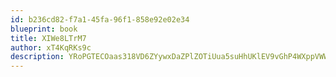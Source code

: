 ```yaml
---
id: b236cd82-f7a1-45fa-96f1-858e92e02e34
blueprint: book
title: XIWe8LTrM7
author: xT4KqRKs9c
description: YRoPGTECOaas318VD6ZYywxDaZPlZOTiUua5suHhUKlEV9vGhP4WXppVWWEUOtnNkb9OWjZ8DgCUxl9BjOeCsUq7eAbEzvB7yqz4
---
```

